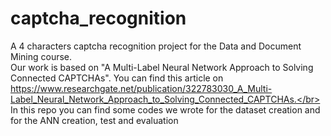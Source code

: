 # captcha_recognition
A 4 characters captcha recognition project for the Data and Document Mining course.</br>
Our work is based on "A Multi-Label Neural Network Approach to Solving Connected CAPTCHAs". You can find this article on https://www.researchgate.net/publication/322783030_A_Multi-Label_Neural_Network_Approach_to_Solving_Connected_CAPTCHAs.</br>
In this repo you can find some codes we wrote for the dataset creation and for the ANN creation, test and evaluation
